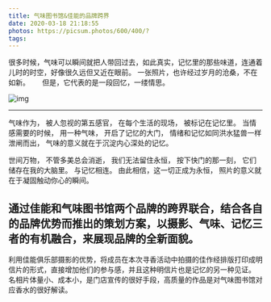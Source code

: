 ```yaml
---
title: 气味图书馆&佳能的品牌跨界
date: 2020-03-18 21:18:55
photos: https://picsum.photos/600/400/?
tags:
---
```



很多时候，气味可以瞬间就把人带回过去，如此真实，记忆里的那些味道，连通着儿时的时空，好像很久远但又近在眼前。
一张照片，也许经过岁月的沧桑，不在如新。   
但是，它代表的是一段回忆，一缕情思。

![img](https://picsum.photos/600/400/?random)

---

气味作为，
被人忽视的第五感官，
在每个生活的现场，
被标记在记忆里。
当情感需要的时候，
用一种气味，
开启了记忆的大门，
情绪和记忆如同洪水猛兽一样泄闸而出，
气味的意义就在于沉淀内心深处的记忆。

世间万物，
不管多美总会消逝，
我们无法留住永恒，
按下快门的那一刻，
它们储存在我的大脑里。
与记忆相连。
由此相信，这一切正成为永恒，
照片的意义就在于凝固触动你心的瞬间。

## 通过佳能和气味图书馆两个品牌的跨界联合，结合各自的品牌优势而推出的策划方案，以摄影、气味、记忆三者的有机融合，来展现品牌的全新面貌。

利用佳能俱乐部摄影的优势，将成员在本次寻香活动中拍摄的佳作经排版打印成明信片的形式，直接增加他们的参与感，并且这种明信片也是记忆的另一种见证。
名相片体量小、成本小，是门店宣传的很好手段，高质量的作品是对气味图书馆对应香水的很好解读。




